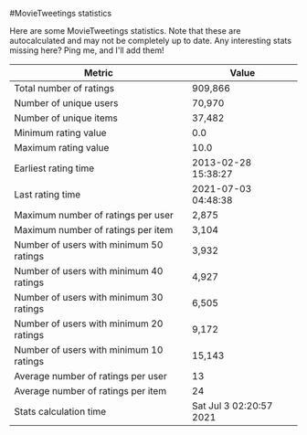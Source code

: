 #MovieTweetings statistics

Here are some MovieTweetings statistics. Note that these are autocalculated and may not be completely up to date. Any interesting stats missing here? Ping me, and I'll add them!

Metric | Value
--- | ---
Total number of ratings                 | 909,866
Number of unique users                  | 70,970
Number of unique items                  | 37,482
Minimum rating value                    | 0.0
Maximum rating value                    | 10.0
Earliest rating time                    | 2013-02-28 15:38:27
Last rating time                        | 2021-07-03 04:48:38
Maximum number of ratings per user      | 2,875
Maximum number of ratings per item      | 3,104
Number of users with minimum 50 ratings | 3,932
Number of users with minimum 40 ratings | 4,927
Number of users with minimum 30 ratings | 6,505
Number of users with minimum 20 ratings | 9,172
Number of users with minimum 10 ratings | 15,143
Average number of ratings per user      | 13
Average number of ratings per item      | 24
Stats calculation time                  | Sat Jul  3 02:20:57 2021

